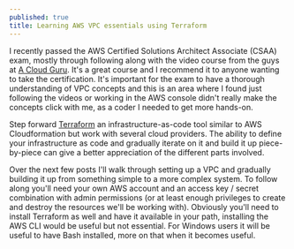 ```yaml
---
published: true
title: Learning AWS VPC essentials using Terraform
---
```

I recently passed the AWS Certified Solutions Architect Associate (CSAA) exam, mostly through following along with the video course from the guys at [A Cloud Guru](http://acloud.guru/). It's a great course and I recommend it to anyone wanting to take the certification. It's important for the exam to have a thorough understanding of VPC concepts and this is an area where I found just following the videos or working in the AWS console didn't really make the concepts click with me, as a coder I needed to get more hands-on.

Step forward [Terraform](https://www.terraform.io) an infrastructure-as-code tool similar to AWS Cloudformation but work with several cloud providers. The ability to define your infrastructure as code and gradually iterate on it and build it up piece-by-piece can give a better appreciation of the different parts involved.

Over the next few posts I'll walk through setting up a VPC and gradually building it up from something simple to a more complex system. To follow along you'll need your own AWS account and an access key / secret combination with admin permissions (or at least enough privileges to create and destroy the resources we'll be working with). Obviously you'll need to install Terraform as well and have it available in your path, installing the AWS CLI would be useful but not essential. For Windows users it will be useful to have Bash installed, more on that when it becomes useful.
